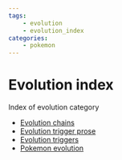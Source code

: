 ```yaml
---
tags:
    - evolution
    - evolution_index
categories:
    - pokemon
---
```


# Evolution index

Index of evolution category

- [Evolution chains](evolution_chains.md)
- [Evolution trigger prose](evolution_trigger_prose.md)
- [Evolution triggers](evolution_triggers.md)
- [Pokemon evolution](pokemon_evolution.md)
